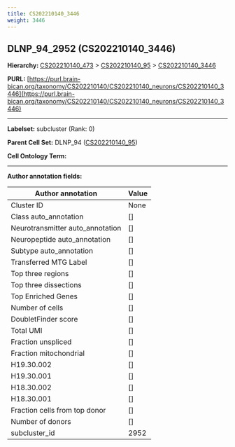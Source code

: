 ```yaml
---
title: CS202210140_3446
weight: 3446
---
```

## DLNP_94_2952 (CS202210140_3446)
<b>Hierarchy: </b>
[CS202210140_473](../CS202210140_473) >
[CS202210140_95](../CS202210140_95) >
[CS202210140_3446](../CS202210140_3446)

**PURL:** [https://purl.brain-bican.org/taxonomy/CS202210140/CS202210140_neurons/CS202210140_3446](https://purl.brain-bican.org/taxonomy/CS202210140/CS202210140_neurons/CS202210140_3446)

---


**Labelset:** subcluster (Rank: 0)

**Parent Cell Set:** DLNP_94 ([CS202210140_95](../CS202210140_95))



**Cell Ontology Term:** 

[MARKER GENES.]: #


---

[TRANSFERRED ANNOTATIONS.]: #


[AUTHOR ANNOTATION FIELDS.]: #


**Author annotation fields:**

| Author annotation | Value |
|-------------------|-------|
|Cluster ID|None|
|Class auto_annotation|[]|
|Neurotransmitter auto_annotation|[]|
|Neuropeptide auto_annotation|[]|
|Subtype auto_annotation|[]|
|Transferred MTG Label|[]|
|Top three regions|[]|
|Top three dissections|[]|
|Top Enriched Genes|[]|
|Number of cells|[]|
|DoubletFinder score|[]|
|Total UMI|[]|
|Fraction unspliced|[]|
|Fraction mitochondrial|[]|
|H19.30.002|[]|
|H19.30.001|[]|
|H18.30.002|[]|
|H18.30.001|[]|
|Fraction cells from top donor|[]|
|Number of donors|[]|
|subcluster_id|2952|
